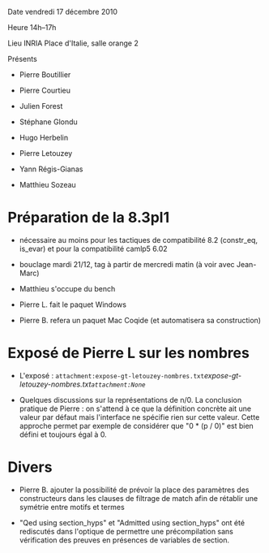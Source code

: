 Date  vendredi 17 décembre 2010

Heure  14h–17h

Lieu  INRIA Place d'Italie, salle orange 2

Présents
  * Pierre Boutillier

  * Pierre Courtieu

  * Julien Forest

  * Stéphane Glondu

  * Hugo Herbelin

  * Pierre Letouzey

  * Yann Régis-Gianas

  * Matthieu Sozeau

Préparation de la 8.3pl1
========================

* nécessaire au moins pour les tactiques de compatibilité 8.2 (constr_eq, is_evar) et pour la compatibilité camlp5 6.02

* bouclage mardi 21/12, tag à partir de mercredi matin (à voir avec Jean-Marc)

* Matthieu s'occupe du bench

* Pierre L. fait le paquet Windows

* Pierre B. refera un paquet Mac Coqide (et automatisera sa construction)

Exposé de Pierre L sur les nombres
==================================

* L'exposé : `attachment:expose-gt-letouzey-nombres.txt`_expose-gt-letouzey-nombres.txt`attachment:None`_

* Quelques discussions sur la représentations de n/0. La conclusion pratique de Pierre : on s'attend à ce que la définition concrète ait une valeur par défaut mais l'interface ne spécifie rien sur cette valeur. Cette approche permet par exemple de considérer que "0 * (p / 0)" est bien défini et toujours égal à 0.

Divers
======

* Pierre B. ajouter la possibilité de prévoir la place des paramètres des constructeurs dans les clauses de filtrage de match afin de rétablir une symétrie entre motifs et termes

* "Qed using section_hyps" et "Admitted using section_hyps" ont été rediscutés dans l'optique de permettre une précompilation sans vérification des preuves en présences de variables de section.

